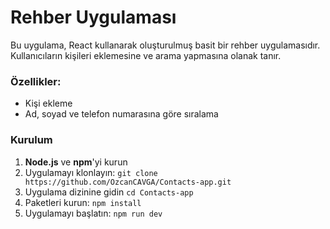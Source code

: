 # Rehber Uygulaması

Bu uygulama, React kullanarak oluşturulmuş basit bir rehber uygulamasıdır. Kullanıcıların kişileri eklemesine ve arama yapmasına olanak tanır.




### Özellikler:
* Kişi ekleme
* Ad, soyad ve telefon numarasına göre sıralama

### Kurulum
1. **Node.js** ve **npm**'yi kurun
2. Uygulamayı klonlayın:
```git clone https://github.com/OzcanCAVGA/Contacts-app.git```
3. Uygulama dizinine gidin
``` cd Contacts-app ```
4. Paketleri kurun:
``` npm install ```
5. Uygulamayı başlatın:
 ``` npm run dev ```